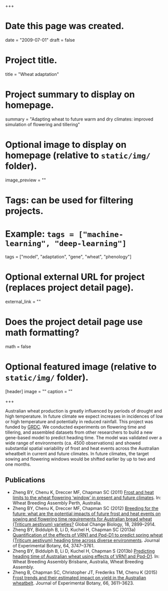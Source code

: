 +++
# Date this page was created.
date = "2009-07-01"
draft = false

# Project title.
title = "Wheat adaptation"

# Project summary to display on homepage.
summary = "Adapting wheat to future warm and dry climates: improved simulation of flowering and tillering"

# Optional image to display on homepage (relative to `static/img/` folder).
image_preview = ""

# Tags: can be used for filtering projects.
# Example: `tags = ["machine-learning", "deep-learning"]`
tags = ["model", "adaptation", "gene", "wheat", "phenology"]

# Optional external URL for project (replaces project detail page).
external_link = ""

# Does the project detail page use math formatting?
math = false

# Optional featured image (relative to `static/img/` folder).
[header]
image = ""
caption = ""

+++


Australian wheat production is greatly influenced by periods of drought and high temperature. In future climate we expect increases in incidences of low or high temperature and potentially in reduced rainfall. This project was funded by [GRDC](https://grdc.com.au/). We conducted experiments on flowering time and tillering, and assembled datasets from other researchers to build a new gene-based model to predict heading time. The model was validated over a wide range of environments (ca. 4500 observations) and showed substantial spatial variability of frost and heat events across the Australian wheatbelt in current and future climates. In future climates, the target sowing and flowering windows would be shifted earlier by up to two and one months.

## Publications

* Zheng BY, Chenu K, Dreccer MF, Chapman SC (2011) [Frost and heat limits to the wheat flowering ‘window’ in present and future climates](/publication/2011-wba-heat-frost/). In: Wheat Breeding Assembly Perth, Australia.
* Zheng BY, Chenu K, Dreccer MF, Chapman SC (2012) [Breeding for the future: what are the potential impacts of future frost and heat events on sowing and flowering time requirements for Australian bread wheat (Triticum aestivum) varieties?](/publication/2012-gcb-frost-heat/) Global Change Biology, 18, 2899–2914.
* Zheng BY, Biddulph B, Li D, Kuchel H, Chapman SC (2013a) [Quantification of the effects of VRN1 and Ppd-D1 to predict spring wheat (Triticum aestivum) heading time across diverse environments](/publication/2013-jxb-flowering-time/). Journal of Experimental Botany, 64, 3747–3761.
* Zheng BY, Biddulph B, Li D, Kuchel H, Chapman S (2013b) [Predicting heading time of Australian wheat using effects of VRN1 and Ppd-D1](/publication/2013-wba-genemodel/). In: Wheat Breeding Assembly Brisbane, Australia, Wheat Breeding Assembly.
* Zheng B, Chapman SC, Christopher JT, Frederiks TM, Chenu K (2015) [Frost trends and their estimated impact on yield in the Australian wheatbelt](/publication/2015-jxb-frost/). Journal of Experimental Botany, 66, 3611–3623.

